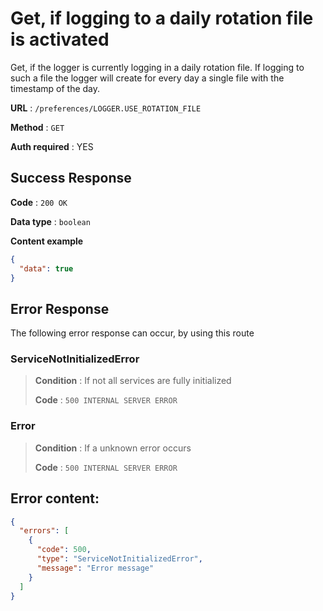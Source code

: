 # Get, if logging to a daily rotation file is activated

Get, if the logger is currently logging in a daily rotation file.
If logging to such a file the logger will create for every day a single file with the timestamp of the day.

**URL** : `/preferences/LOGGER.USE_ROTATION_FILE`

**Method** : `GET`

**Auth required** : YES


## Success Response

**Code** : `200 OK`

**Data type** : `boolean`

**Content example**

```json
{
  "data": true
}
```

## Error Response

The following error response can occur, by using this route


### ServiceNotInitializedError
> **Condition** : If not all services are fully initialized
>
> **Code** : `500 INTERNAL SERVER ERROR`

### Error
> **Condition** : If a unknown error occurs
>
> **Code** : `500 INTERNAL SERVER ERROR`


## Error content:
```json
{
  "errors": [
    {
      "code": 500,
      "type": "ServiceNotInitializedError",
      "message": "Error message"
    }
  ]
}
```
